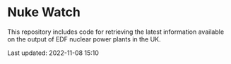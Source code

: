 # Nuke Watch

This repository includes code for retrieving the latest information available on the output of EDF nuclear power plants in the UK.

Last updated: 2022-11-08 15:10